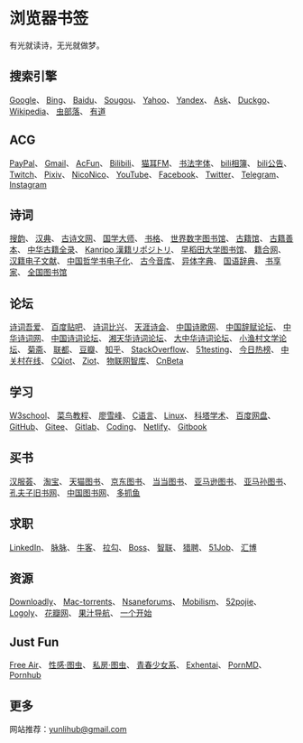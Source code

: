 # 浏览器书签

有光就读诗，无光就做梦。

## 搜索引擎

<a href="https://www.google.com/" target="_blank">Google</a>、
<a href="https://www.bing.com/" target="_blank">Bing</a>、
<a href="https://www.baidu.com/" target="_blank">Baidu</a>、
<a href="https://www.sogou.com/" target="_blank">Sougou</a>、
<a href="https://www.yahoo.com/" target="_blank">Yahoo</a>、
<a href="https://yandex.com/" target="_blank">Yandex</a>、
<a href="https://www.ask.com/" target="_blank">Ask</a>、
<a href="https://duckduckgo.com/" target="_blank">Duckgo</a>、
<a href="https://www.wikipedia.org/" target="_blank">Wikipedia</a>、
<a href="https://www.chongbuluo.com/" target="_blank">虫部落</a>、
<a href="http://www.youdao.com/" target="_blank">有道</a>

## ACG

<a href="https://www.paypal.com/" target="_blank">PayPal</a>、
<a href="https://mail.google.com/" target="_blank">Gmail</a>、
<a href="https://www.acfun.cn/" target="_blank">AcFun</a>、
<a href="https://www.bilibili.com/" target="_blank">Bilibili</a>、
<a href="https://www.missevan.com/" target="_blank">猫耳FM</a>、
<a href="http://www.diyiziti.com/" target="_blank">书法字体</a>、
<a href="https://h.bilibili.com/" target="_blank">bili相簿</a>、
<a href="https://link.bilibili.com/p/eden/news#/" target="_blank">bili公告</a>、
<a href="https://www.twitch.tv/" target="_blank">Twitch</a>、
<a href="https://www.pixiv.net/" target="_blank">Pixiv</a>、
<a href="https://www.nicovideo.jp/" target="_blank">NicoNico</a>、
<a href="https://www.youtube.com/" target="_blank">YouTube</a>、
<a href="https://www.facebook.com/" target="_blank">Facebook</a>、
<a href="https://twitter.com/" target="_blank">Twitter</a>、
<a href="https://telegram.org/" target="_blank">Telegram</a>、
<a href="https://www.instagram.com/" target="_blank">Instagram</a>

## 诗词

<a href="https://sou-yun.cn/" target="_blank">搜韵</a>、
<a href="https://www.zdic.net/" target="_blank">汉典</a>、
<a href="https://www.gushiwen.cn/" target="_blank">古诗文网</a>、
<a href="http://www.guoxuemi.com/" target="_blank">国学大师</a>、
<a href="https://new.shuge.org/" target="_blank">书格</a>、
<a href="https://www.wdl.org/zh/" target="_blank">世界数字图书馆</a>、
<a href="https://www.gujiguan.com/" target="_blank">古籍馆</a>、
<a href="http://book.shufaji.com/" target="_blank">古籍善本</a>、
<a href="http://guji.artx.cn/" target="_blank">中华古籍全录</a>、
<a href="http://kanripo.org/" target="_blank">Kanripo 漢籍リポジトリ</a>、
<a href="https://www.wul.waseda.ac.jp/kotenseki/index.html" target="_blank">早稻田大学图书馆</a>、
<a href="http://www.ancientbooks.cn/" target="_blank">籍合网</a>、
<a href="http://hanji.sinica.edu.tw/" target="_blank">汉籍电子文献</a>、
<a href="https://ctext.org/zhs" target="_blank">中国哲学书电子化</a>、
<a href="https://xiaoxue.iis.sinica.edu.tw/ccr/" target="_blank">古今音库</a>、
<a href="https://dict.variants.moe.edu.tw/" target="_blank">异体字典</a>、
<a href="http://dict.revised.moe.edu.tw/cbdic/" target="_blank">国语辞典</a>、
<a href="http://shuxiangjia.cn/" target="_blank">书享家</a>、
<a href="https://www.xuexi.cn/189dcc399d86d930a47fa7d1a1aac8d5/26df623086bc5d4eae2d0009d196b582.html" target="_blank">全国图书馆</a>

## 论坛

<a href="https://www.52shici.com/" target="_blank">诗词吾爱</a>、
<a href="https://tieba.baidu.com/" target="_blank">百度贴吧</a>、
<a href="http://bbs.tianya.cn/list-no02-1.shtml" target="_blank">诗词比兴</a>、
<a href="http://bbs.tianya.cn/list-poem-1.shtml" target="_blank">天涯诗会</a>、
<a href="http://www.zgshige.com/" target="_blank">中国诗歌网</a>、
<a href="http://www.zgcfw.com.cn/" target="_blank">中国辞赋论坛</a>、
<a href="http://www.zhsc.net/" target="_blank">中华诗词网</a>、
<a href="http://www.zhliaoshe.com/" target="_blank">中国诗词论坛</a>、
<a href="http://www.xth2007.com/" target="_blank">湘天华诗词论坛</a>、
<a href="http://www.hksc888.com/" target="_blank">大中华诗词论坛</a>、
<a href="http://www.chinaxiaoyucun.com/" target="_blank">小渔村文学论坛</a>、
<a href="http://www.juzhai.com/" target="_blank">菊斋</a>、
<a href="https://www.china-liandu.com.cn/" target="_blank">联都</a>、
<a href="https://www.douban.com/" target="_blank">豆瓣</a>、
<a href="https://www.zhihu.com/" target="_blank">知乎</a>、
<a href="https://stackoverflow.com/" target="_blank">StackOverflow</a>、
<a href="http://www.51testing.com/" target="_blank">51testing</a>、
<a href="https://tophub.today/" target="_blank">今日热榜</a>、
<a href="https://www.zol.com.cn/" target="_blank">中关村在线</a>、
<a href="http://www.cqiota.org/" target="_blank">CQiot</a>、
<a href="https://www.ziota.org/" target="_blank">Ziot</a>、
<a href="http://www.iot101.com/" target="_blank">物联网智库</a>、
<a href="https://www.cnbeta.com/" target="_blank">CnBeta</a>

## 学习

<a href="https://www.w3school.com.cn/" target="_blank">W3school</a>、
<a href="https://www.runoob.com/" target="_blank">菜鸟教程</a>、
<a href="https://www.liaoxuefeng.com/" target="_blank">廖雪峰</a>、
<a href="http://c.biancheng.net/" target="_blank">C语言</a>、
<a href="https://www.linuxprobe.com/" target="_blank">Linux</a>、
<a href="https://site.sciping.com/" target="_blank">科塔学术</a>、
<a href="https://pan.baidu.com/" target="_blank">百度网盘</a>、
<a href="https://github.com/" target="_blank">GitHub</a>、
<a href="https://gitee.com/" target="_blank">Gitee</a>、
<a href="https://gitlab.com/" target="_blank">Gitlab</a>、
<a href="https://coding.net/" target="_blank">Coding</a>、
<a href="https://www.netlify.com/" target="_blank">Netlify</a>、
<a href="https://www.gitbook.com/" target="_blank">Gitbook</a>

## 买书

<a href="https://www.hanfugou.com/" target="_blank">汉服荟</a>、
<a href="https://www.taobao.com/" target="_blank">淘宝</a>、
<a href="https://book.tmall.com/" target="_blank">天猫图书</a>、
<a href="https://book.jd.com/" target="_blank">京东图书</a>、
<a href="http://book.dangdang.com/" target="_blank">当当图书</a>、
<a href="https://www.amazon.com/" target="_blank">亚马逊图书</a>、
<a href="https://www.amazon.cn/" target="_blank">亚马孙图书</a>、
<a href="https://www.kongfz.com/" target="_blank">孔夫子旧书网</a>、
<a href="http://www.bookschina.com/" target="_blank">中国图书网</a>、
<a href="https://www.duozhuayu.com/" target="_blank">多抓鱼</a>

## 求职

<a href="https://www.linkedin.com/" target="_blank">LinkedIn</a>、
<a href="https://maimai.cn/" target="_blank">脉脉</a>、
<a href="https://www.nowcoder.com/" target="_blank">牛客</a>、
<a href="https://www.lagou.com/" target="_blank">拉勾</a>、
<a href="https://www.zhipin.com/" target="_blank">Boss</a>、
<a href="https://www.zhaopin.com/" target="_blank">智联</a>、
<a href="https://www.liepin.com/" target="_blank">猎聘</a>、
<a href="https://www.51job.com/" target="_blank">51Job</a>、
<a href="https://www.huibo.com/" target="_blank">汇博</a>

## 资源

<a href="https://downloadly.ir/" target="_blank">Downloadly</a>、
<a href="https://mac-torrents.io/" target="_blank">Mac-torrents</a>、
<a href="https://nsaneforums.com/forum/48-software-updates/" target="_blank">Nsaneforums</a>、
<a href="https://forum.mobilism.org/viewforum.php?f=399" target="_blank">Mobilism</a>、
<a href="https://www.52pojie.cn/" target="_blank">52pojie</a>、
<a href="https://www.logoly.pro/" target="_blank">Logoly</a>、
<a href="https://huaban.com/" target="_blank">花瓣网</a>、
<a href="http://guozhivip.com/" target="_blank">果汁导航</a>、
<a href="https://aur.one/" target="_blank">一个开始</a>

## Just Fun
<a href="http://tr1.freeair888.club/" target="_blank">Free Air</a>、
<a href="https://tuchong.com/tags/%E6%80%A7%E6%84%9F/" target="_blank">性感·图虫</a>、
<a href="https://tuchong.com/tags/%E7%A7%81%E6%88%BF/" target="_blank">私房·图虫</a>、
<a href="https://nirrimi.com/" target="_blank">青春少女系</a>、
<a href="https://exhentai.space/" target="_blank">Exhentai</a>、
<a href="https://www.pornmd.com/" target="_blank">PornMD</a>、
<a href="https://www.pornhub.com/" target="_blank">Pornhub</a>

## 更多

网站推荐：[yunlihub@gmail.com](mailto:yunlihub@gmail.com)